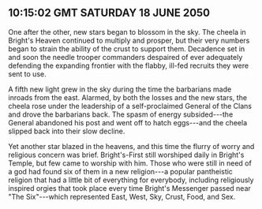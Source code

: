 ## 10:15:02 GMT SATURDAY 18 JUNE 2050
One after the other, new stars began to blossom in the sky. The cheela in Bright's Heaven continued to multiply and prosper, but their very numbers began to strain the ability of the crust to support them. Decadence set in and soon the needle trooper commanders despaired of ever adequately defending the expanding frontier with the flabby, ill-fed recruits they were sent to use.

A fifth new light grew in the sky during the time the barbarians made inroads from the east. Alarmed, by both the losses and the new stars, the cheela rose under the leadership of a self-proclaimed General of the Clans and drove the barbarians back. The spasm of energy subsided---the General abandoned his post and went off to hatch eggs---and the cheela slipped back into their slow decline.

Yet another star blazed in the heavens, and this time the flurry of worry and religious concern was brief. Bright's-First still worshiped daily in Bright's Temple, but few came to worship with him. Those who were still in need of a god had found six of them in a new religion---a popular pantheistic religion that had a little bit of everything for everybody, including religiously inspired orgies that took place every time Bright's Messenger passed near "The Six"---which represented East, West, Sky, Crust, Food, and Sex.